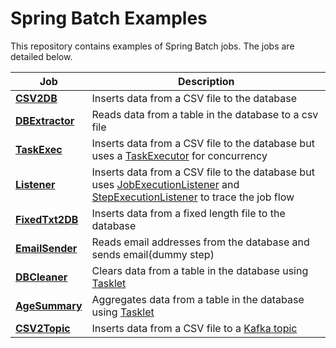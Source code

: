 # Spring Batch Examples 

This repository contains examples of Spring Batch jobs. The jobs are detailed below.

| Job | Description |
|-----|-------------|
| **[CSV2DB](./csv2db/)**           | Inserts data from a CSV file to the database |
| **[DBExtractor](./dbextractor/)** | Reads data from a table in the database to a csv file |
| **[TaskExec](./taskexec/)** | Inserts data from a CSV file to the database but uses a [TaskExecutor](https://docs.spring.io/spring-framework/docs/current/javadoc-api/org/springframework/core/task/TaskExecutor.html) for concurrency |
| **[Listener](./listeners/)** | Inserts data from a CSV file to the database but uses [JobExecutionListener](https://docs.spring.io/spring-batch/docs/current/api/org/springframework/batch/core/JobExecutionListener.html) and [StepExecutionListener](https://docs.spring.io/spring-batch/docs/current/api/org/springframework/batch/core/StepExecutionListener.html) to trace the job flow |
| **[FixedTxt2DB](./fixedtxt2db/)** | Inserts data from a fixed length file to the database |
| **[EmailSender](./emailsender/)** | Reads email addresses from the database and sends email(dummy step) |
| **[DBCleaner](./dbcleaner/)** | Clears data from a table in the database using [Tasklet](https://docs.spring.io/spring-batch/docs/current/api/org/springframework/batch/core/step/tasklet/Tasklet.html) |
| **[AgeSummary](./agesummary/)** | Aggregates data from a table in the database using [Tasklet](https://docs.spring.io/spring-batch/docs/current/api/org/springframework/batch/core/step/tasklet/Tasklet.html) |
| **[CSV2Topic](./csv2topic/)** | Inserts data from a CSV file to a [Kafka topic](https://kafka.apache.org/intro) |